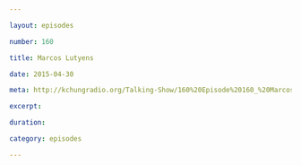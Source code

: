 ```yaml
---

layout: episodes

number: 160

title: Marcos Lutyens

date: 2015-04-30

meta: http://kchungradio.org/Talking-Show/160%20Episode%20160_%20Marcos%20Lutyens.mp3

excerpt: 

duration: 

category: episodes

---
```



